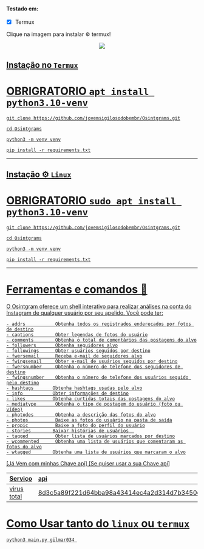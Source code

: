  #### Testado em:

- [x] Termux
 
 
 Clique na imagem para instalar ⚙️ termux!   
     
 <p align="center">
   <a href="https://github.com/termux/termux-app/releases/download/v0.118.0/termux-app_v0.118.0+github-debug_arm64-v8a.apk">
    <img src="https://play-lh.googleusercontent.com/GojT7ENQ8axOV1PJhcZcMNlSgTD4w_F-N5rkEW_hnZmJbkn8p0A8ncYx-9y1iLlyUq0=w240-h480-rw">


## Instação no  ```Termux```


# OBRIGRATORIO    ```apt install python3.10-venv```


```
git clone https://github.com/jovemsigilosodobembr/Osintgrams.git
```
```
cd Osintgrams
```

```
python3 -m venv venv
```

```
pip install -r requirements.txt
```


------------------------------

## Instação ⚙️ ```Linux```


# OBRIGRATORIO    ```sudo apt install python3.10-venv```


```
git clone https://github.com/jovemsigilosodobembr/Osintgrams.git
```
```
cd Osintgrams
```

```
python3 -m venv venv
```

```
pip install -r requirements.txt
```

-----------------------

# Ferramentas e comandos 🧰

O Osintgram oferece um shell interativo para realizar análises na conta do Instagram de qualquer usuário por seu apelido. Você pode ter:

```text
- addrs           Obtenha todos os registrados endereçados por fotos de destino
- captions        Obter legendas de fotos do usuário
- comments        Obtenha o total de comentários das postagens do alvo
- followers       Obtenha seguidores alvo
- followings      Obter usuários seguidos por destino
- fwersemail      Receba e-mail de seguidores alvo
- fwingsemail     Obter e-mail de usuários seguidos por destino
- fwersnumber     Obtenha o número de telefone dos seguidores de destino
- fwingsnumber    Obtenha o número de telefone dos usuários seguido pelo destino
- hashtags       Obtenha hashtags usadas pelo alvo
- info           Obter informações de destino
- likes          Obtenha curtidas totais das postagens do alvo
- mediatype       Obtenha o tipo de postagem do usuário (foto ou vídeo)
- photodes        Obtenha a descrição das fotos do alvo
- photos          Baixe as fotos do usuário na pasta de saída
- propic          Baixe a foto do perfil do usuário
- stories        Baixar histórias de usuários  
- tagged          Obter lista de usuários marcados por destino
- wcommented      Obtenha uma lista de usuários que comentaram as fotos do alvo
- wtagged        Obtenha uma lista de usuários que marcaram o alvo
```    
    
\[Já Vem com minhas Chave api\]
\[Se quiser usar  a sua Chave api\]

| Serviço | api| Estado 
| :--- | :--- | :--- |
| [virus total](https://www.virustotal.com/)| 8d3c5a89f221d64bba98a43414ec4a2d314d7b3450c9bd0874e7fd9d96333652 | :white\_check\_mark: :key: |
    
    
# Como Usar tanto do ```linux``` ou ```termux```

```
python3 main.py gilmar034 
```



